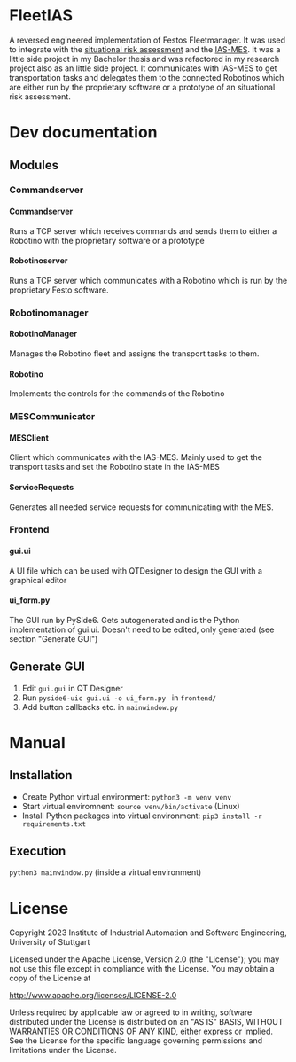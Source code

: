 # FleetIAS
A reversed engineered implementation of Festos Fleetmanager. It was used to integrate with the [situational risk assessment](https://github.com/NachtaktiverHalbaffe/Robotino-Situational-Risk-Assessment) and the [IAS-MES](https://github.com/NachtaktiverHalbaffe/IAS-MES). It was a little side project in my Bachelor thesis and was refactored in my research project also as an little side project. It communicates with IAS-MES to get transportation tasks and delegates them to the connected Robotinos which are either run by the proprietary software or a prototype of an situational risk assessment.

# Dev documentation
## Modules
### Commandserver
#### Commandserver
Runs a TCP server which receives commands and sends them to either a Robotino with the proprietary software or a prototype
#### Robotinoserver
Runs a TCP server which communicates with a Robotino which is run by the proprietary Festo software.

### Robotinomanager
#### RobotinoManager
Manages the Robotino fleet and assigns the transport tasks to them.
#### Robotino
Implements the controls for the commands of the Robotino

### MESCommunicator
#### MESClient
Client which communicates with the IAS-MES. Mainly used to get the transport tasks and set the Robotino state in the IAS-MES
#### ServiceRequests
Generates all needed service requests for communicating with the MES.

### Frontend
#### gui.ui
A UI file which can be used with QTDesigner to design the GUI with a graphical editor
#### ui_form.py
The GUI run by PySide6. Gets autogenerated and is the Python implementation of gui.ui. Doesn't need to be edited, only generated (see section "Generate GUI")

## Generate GUI
1. Edit ``gui.gui`` in QT Designer
2. Run ``pyside6-uic gui.ui -o ui_form.py `` in ``frontend/``
3. Add button callbacks etc. in ``mainwindow.py``

# Manual
## Installation
- Create Python virtual environment: ``python3 -m venv venv ``
- Start virtual enviromnent: ``source venv/bin/activate`` (Linux)
- Install Python packages into virtual environment: ``pip3 install -r requirements.txt``

## Execution
``python3 mainwindow.py`` (inside a virtual environment)

# License
Copyright 2023 Institute of Industrial Automation and Software Engineering, University of Stuttgart

Licensed under the Apache License, Version 2.0 (the "License");
you may not use this file except in compliance with the License.
You may obtain a copy of the License at

  http://www.apache.org/licenses/LICENSE-2.0

Unless required by applicable law or agreed to in writing, software
distributed under the License is distributed on an "AS IS" BASIS,
WITHOUT WARRANTIES OR CONDITIONS OF ANY KIND, either express or implied.
See the License for the specific language governing permissions and
limitations under the License.
